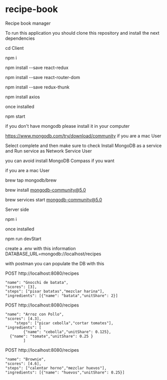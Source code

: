 # recipe-book
Recipe book manager	

To run this application you should clone this repository and install the next dependencies


cd Client

npm i

npm install --save react-redux

npm install --save react-router-dom

npm install --save redux-thunk

npm install axios

once installed

npm start


if you don't have mongodb please install it in your computer 

https://www.mongodb.com/try/download/community
if you are a mac User

Select complete and then make sure to check Install MongoDB as a service and Run service as Network Service User

you can avoid install MongoDB Compass if you want


if you are a mac User


brew tap mongodb/brew


brew install mongodb-community@5.0


brew services start mongodb-community@5.0



Server side

npm i

once installed

npm run devStart


create a .env with this information
DATABASE_URL=mongodb://localhost/recipes


with postman you can populate the DB with this

POST http://localhost:8080/recipes

    "name": "Gnocchi de batata",
    "scores": [3],
    "steps": ["pisar batatas","mezclar harina"],
    "ingredients": [{"name": "batata","unitShare": 2}]


POST http://localhost:8080/recipes

  	"name": "Arroz con Pollo",
    "scores": [4.3],
		"steps": ["picar cebolla","cortar tomates"],
    "ingredients": [
			{"name": "cebolla","unitShare": 0.125},
      {"name": "tomate","unitShare": 0.25 }
			]
		
	
POST http://localhost:8080/recipes

    "name": "Brownie",
    "scores": [4.6],
    "steps": ["calentar horno","mezclar huevos"],
    "ingredients": [{"name": "huevos","unitShare": 0.25}]
